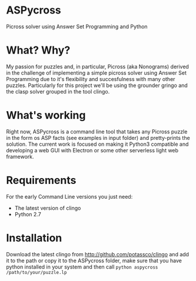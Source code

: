 # ASPycross
Picross solver using Answer Set Programming and Python

# What? Why?
My passion for puzzles and, in particular, Picross (aka Nonograms) derived in the challenge of implementing a simple picross solver using Answer Set Programming due to it's flexibility and succesfulness with many other puzzles. Particularly for this project we'll be using the grounder gringo and the clasp solver grouped in the tool clingo.

# What's working
Right now, ASPycross is a command line tool that takes any Picross puzzle in the form os ASP facts (see examples in input folder) and pretty-prints the solution.
The current work is focused on making it Python3 compatible and developing a web GUI with Electron or some other serverless light web framework.

# Requirements
For the early Command Line versions you just need:
 - The latest version of clingo
 - Python 2.7

# Installation
Download the latest clingo from http://github.com/potassco/clingo and add it to the path or copy it to the ASPycross folder, make sure that you have python installed in your system and then call `python aspycross /path/to/your/puzzle.lp`
